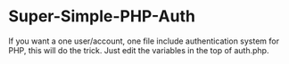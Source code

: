 Super-Simple-PHP-Auth
=====================

If you want a one user/account, one file include authentication system for PHP, this will do the trick. Just edit the variables in the top of auth.php.